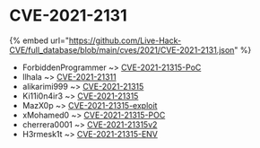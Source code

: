 # CVE-2021-2131
{% embed url="https://github.com/Live-Hack-CVE/full_database/blob/main/cves/2021/CVE-2021-2131.json" %}

* ForbiddenProgrammer ~> [CVE-2021-21315-PoC](https://www.alice-snow.ru/2021/database/cve-2021-2131/cve-2021-21315-poc-forbiddenprogrammer)
* llhala ~> [CVE-2021-21311](https://www.alice-snow.ru/2021/database/cve-2021-2131/cve-2021-21311-llhala)
* alikarimi999 ~> [CVE-2021-21315](https://www.alice-snow.ru/2021/database/cve-2021-2131/cve-2021-21315-alikarimi999)
* Ki11i0n4ir3 ~> [CVE-2021-21315](https://www.alice-snow.ru/2021/database/cve-2021-2131/cve-2021-21315-ki11i0n4ir3)
* MazX0p ~> [CVE-2021-21315-exploit](https://www.alice-snow.ru/2021/database/cve-2021-2131/cve-2021-21315-exploit-mazx0p)
* xMohamed0 ~> [CVE-2021-21315-POC](https://www.alice-snow.ru/2021/database/cve-2021-2131/cve-2021-21315-poc-xmohamed0)
* cherrera0001 ~> [CVE-2021-21315v2](https://www.alice-snow.ru/2021/database/cve-2021-2131/cve-2021-21315v2-cherrera0001)
* H3rmesk1t ~> [CVE-2021-21315-ENV](https://www.alice-snow.ru/2021/database/cve-2021-2131/cve-2021-21315-env-h3rmesk1t)